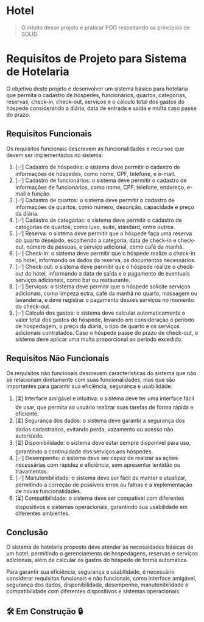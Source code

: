 # Hotel
> O intuito desse prójeto é praticar POO respeitando os princípios de SOLID.

# Requisitos de Projeto para Sistema de Hotelaria

O objetivo deste projeto é desenvolver um sistema básico para hotelaria que permita o cadastro de hóspedes, funcionários, quartos, categorias, reservas, check-in, check-out, serviços e o cálculo total dos gastos do hóspede considerando a diária, data de entrada e saída e multa caso passe do prazo.

## Requisitos Funcionais

Os requisitos funcionais descrevem as funcionalidades e recursos que devem ser implementados no sistema:

1. [✅] Cadastro de hóspedes: o sistema deve permitir o cadastro de informações de hóspedes, como nome, CPF, telefone, e e-mail.
2. [✅] Cadastro de funcionários: o sistema deve permitir o cadastro de informações de funcionários, como nome, CPF, telefone, endereço, e-mail e função.
3. [✅] Cadastro de quartos: o sistema deve permitir o cadastro de informações de quartos, como número, descrição, capacidade e preço da diária.
4. [✅] Cadastro de categorias: o sistema deve permitir o cadastro de categorias de quartos, como luxo, suíte, standard, entre outros.
5. [✅] Reserva: o sistema deve permitir que o hóspede faça uma reserva do quarto desejado, escolhendo a categoria, data de check-in e check-out, número de pessoas, e serviço adicional, como café da manhã.
6. [✅] Check-in: o sistema deve permitir que o hóspede realize o check-in no hotel, informando os dados da reserva, os documentos necessários.
7. [✅] Check-out: o sistema deve permitir que o hóspede realize o check-out do hotel, informando a data de saída e o pagamento de eventuais serviços adicionais, como bar ou restaurante.
8. [✅] Serviços: o sistema deve permitir que o hóspede solicite serviços adicionais, como limpeza extra, café da manhã no quarto, massagem ou lavanderia, e deve registrar o pagamento desses serviços no momento do check-out.
9. [✅] Cálculo dos gastos: o sistema deve calcular automaticamente o valor total dos gastos do hóspede, levando em consideração o período de hospedagem, o preço da diária, o tipo de quarto e os serviços adicionais contratados. Caso o hóspede passe do prazo de check-out, o sistema deve aplicar uma multa proporcional ao período excedido.

## Requisitos Não Funcionais

Os requisitos não funcionais descrevem características do sistema que não se relacionam diretamente com suas funcionalidades, mas que são importantes para garantir sua eficiência, segurança e usabilidade:

1. [⏳] Interface amigável e intuitiva: o sistema deve ter uma interface fácil de usar, que permita ao usuário realizar suas tarefas de forma rápida e eficiente.
2. [⏳] Segurança dos dados: o sistema deve garantir a segurança dos dados cadastrados, evitando perda, vazamento ou acesso não autorizado.
3. [⏳] Disponibilidade: o sistema deve estar sempre disponível para uso, garantindo a continuidade dos serviços aos hóspedes.
4. [✅] Desempenho: o sistema deve ser capaz de realizar as ações necessárias com rapidez e eficiência, sem apresentar lentidão ou travamentos.
5. [✅] Manutenibilidade: o sistema deve ser fácil de manter e atualizar, permitindo a correção de possíveis erros ou falhas e a implementação de novas funcionalidades.
6. [⏳] Compatibilidade: o sistema deve ser compatível com diferentes dispositivos e sistemas operacionais, garantindo sua usabilidade em diferentes ambientes.

## Conclusão

O sistema de hotelaria proposto deve atender às necessidades básicas de um hotel, permitindo o gerenciamento de hospedagens, reservas e serviços adicionais, além de calcular os gastos do hóspede de forma automática. 

Para garantir sua eficiência, segurança e usabilidade, é necessário considerar requisitos funcionais e não funcionais, como interface amigável, segurança dos dados, disponibilidade, desempenho, manutenibilidade e compatibilidade com diferentes dispositivos e sistemas operacionais.

## 🛠️ Em Construção 🔒
